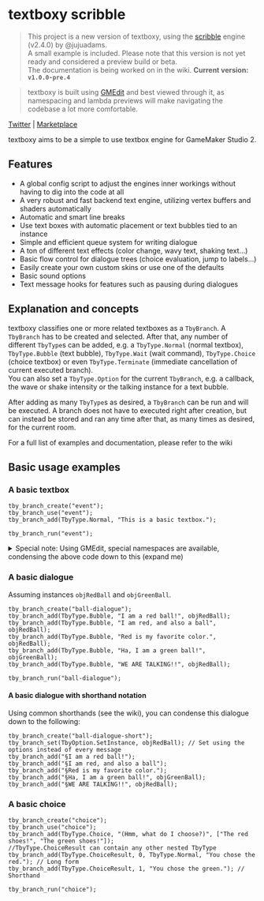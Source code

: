 # textboxy scribble

> This project is a new version of textboxy, using the [scribble](https://github.com/GameMakerDiscord/scribble/) engine (v2.4.0) by @jujuadams.  
A small example is included. Please note that this version is not yet ready and considered a preview build or beta.  
The documentation is being worked on in the wiki.
**Current version: `v1.0.0-pre.4`**

> textboxy is built using [GMEdit](https://yellowafterlife.itch.io/gmedit) and best viewed through it, as namespacing and lambda previews will make navigating the codebase a lot more comfortable.

<p align="center">

<a href="https://twitter.com/glitchroy">Twitter</a> | <a href="https://marketplace.yoyogames.com/assets/6934/textboxy-engine">Marketplace</a>
</p>

textboxy aims to be a simple to use textbox engine for GameMaker Studio 2. 

## Features
- A global config script to adjust the engines inner workings without having to dig into the code at all
- A very robust and fast backend text engine, utilizing vertex buffers and shaders automatically
- Automatic and smart line breaks
- Use text boxes with automatic placement or text bubbles tied to an instance
- Simple and efficient queue system for writing dialogue
- A ton of different text effects (color change, wavy text, shaking text...)
- Basic flow control for dialogue trees (choice evaluation, jump to labels...)
- Easily create your own custom skins or use one of the defaults
- Basic sound options
- Text message hooks for features such as pausing during dialogues

## Explanation and concepts
textboxy classifies one or more related textboxes as a `TbyBranch`. A `TbyBranch` has to be created and selected. After that, any number of different `TbyType`s can be added, e.g. a `TbyType.Normal` (normal textbox), `TbyType.Bubble` (text bubble), `TbyType.Wait` (wait command), `TbyType.Choice` (choice textbox) or even `TbyType.Terminate` (immediate cancellation of current executed branch).  
You can also set a `TbyType.Option` for the current `TbyBranch`, e.g. a callback, the wave or shake intensity or the talking instance for a text bubble.

After adding as many `TbyType`s as desired, a `TbyBranch` can be run and will be executed. A branch does not have to executed right after creation, but can instead be stored and ran any time after that, as many times as desired, for the current room.

For a full list of examples and documentation, please refer to the wiki

## Basic usage examples
### A basic textbox
```gml
tby_branch_create("event");
tby_branch_use("event");
tby_branch_add(TbyType.Normal, "This is a basic textbox.");

tby_branch_run("event");
```

<details>
 <summary>Special note: Using GMEdit, special namespaces are available, condensing the above code down to this (expand me)</summary>
```gml
new TbyBranch("event");
TbyBranch.use("event");
TbyBranch.add(TbyType.Normal, "This is a basic textbox.");
TbyBranch.run("event")
```
</details>

### A basic dialogue
Assuming instances `objRedBall` and `objGreenBall`.
```gml
tby_branch_create("ball-dialogue");
tby_branch_add(TbyType.Bubble, "I am a red ball!", objRedBall);
tby_branch_add(TbyType.Bubble, "I am red, and also a ball", objRedBall);
tby_branch_add(TbyType.Bubble, "Red is my favorite color.", objRedBall);
tby_branch_add(TbyType.Bubble, "Ha, I am a green ball!", objGreenBall);
tby_branch_add(TbyType.Bubble, "WE ARE TALKING!!", objRedBall);

tby_branch_run("ball-dialogue");
```

#### A basic dialogue with shorthand notation
Using common shorthands (see the wiki), you can condense this dialogue down to the following:
```
tby_branch_create("ball-dialogue-short");
tby_branch_set(TbyOption.SetInstance, objRedBall); // Set using the options instead of every message
tby_branch_add("§I am a red ball!");
tby_branch_add("§I am red, and also a ball");
tby_branch_add("§Red is my favorite color.");
tby_branch_add("§Ha, I am a green ball!", objGreenBall);
tby_branch_add("§WE ARE TALKING!!", objRedBall);
```

### A basic choice
```
tby_branch_create("choice");
tby_branch_use("choice");
tby_branch_add(TbyType.Choice, "(Hmm, what do I choose?)", ["The red shoes!", "The green shoes!"]);
//TbyType.ChoiceResult can contain any other nested TbyType
tby_branch_add(TbyType.ChoiceResult, 0, TbyType.Normal, "You chose the red."); // Long form
tby_branch_add(TbyType.ChoiceResult, 1, "You chose the green."); // Shorthand

tby_branch_run("choice");
```
